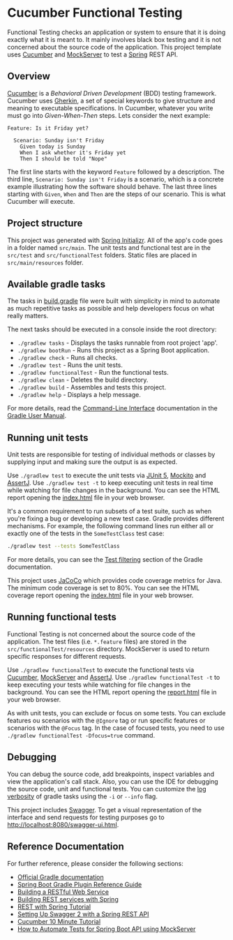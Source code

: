 # Cucumber Functional Testing

Functional Testing checks an application or system to ensure that it is doing exactly what it is meant to.
It mainly involves black box testing and it is not concerned about the source code of the application.
This project template uses [Cucumber](https://cucumber.io/) and [MockServer](https://www.mock-server.com/) to test a [Spring](https://spring.io/) REST API.

## Overview

[Cucumber](https://cucumber.io/) is a *Behavioral Driven Development* (BDD) testing framework.
Cucumber uses [Gherkin](https://cucumber.io/docs/gherkin/reference/), a set of special keywords to give structure and meaning to executable specifications.
In Cucumber, whatever you write must go into *Given-When-Then* steps. Lets consider the next example:

```gherkin
Feature: Is it Friday yet?

  Scenario: Sunday isn't Friday
    Given today is Sunday
    When I ask whether it's Friday yet
    Then I should be told "Nope"
```

The first line starts with the keyword `Feature` followed by a description.
The third line, `Scenario: Sunday isn't Friday` is a scenario, which is a concrete example illustrating how the software should behave.
The last three lines starting with `Given`, `When` and `Then` are the steps of our scenario. This is what Cucumber will execute.

## Project structure

This project was generated with [Spring Initializr](https://start.spring.io/).
All of the app's code goes in a folder named `src/main`.
The unit tests and functional test are in the `src/test` and `src/functionalTest` folders.
Static files are placed in `src/main/resources` folder.

## Available gradle tasks

The tasks in [build.gradle](build.gradle) file were built with simplicity in mind to automate as much repetitive tasks as possible and help developers focus on what really matters.

The next tasks should be executed in a console inside the root directory:

- `./gradlew tasks` - Displays the tasks runnable from root project 'app'.
- `./gradlew bootRun` - Runs this project as a Spring Boot application.
- `./gradlew check` - Runs all checks.
- `./gradlew test` - Runs the unit tests.
- `./gradlew functionalTest` - Run the functional tests.
- `./gradlew clean` - Deletes the build directory.
- `./gradlew build` - Assembles and tests this project.
- `./gradlew help` - Displays a help message.

For more details, read the [Command-Line Interface](https://docs.gradle.org/current/userguide/command_line_interface.html) documentation in the [Gradle User Manual](https://docs.gradle.org/current/userguide/userguide.html).

## Running unit tests

Unit tests are responsible for testing of individual methods or classes by supplying input and making sure the output is as expected.

Use `./gradlew test` to execute the unit tests via [JUnit 5](https://junit.org/junit5/), [Mockito](https://site.mockito.org/) and [AssertJ](https://assertj.github.io/doc/).
Use `./gradlew test -t` to keep executing unit tests in real time while watching for file changes in the background.
You can see the HTML report opening the [index.html](build/reports/tests/test/index.html) file in your web browser.

It's a common requirement to run subsets of a test suite, such as when you're fixing a bug or developing a new test case.
Gradle provides different mechanisms.
For example, the following command lines run either all or exactly one of the tests in the `SomeTestClass` test case:

```bash
./gradlew test --tests SomeTestClass
```

For more details, you can see the [Test filtering](https://docs.gradle.org/current/userguide/java_testing.html#test_filtering) section of the Gradle documentation.

This project uses [JaCoCo](https://www.eclemma.org/jacoco/) which provides code coverage metrics for Java.
The minimum code coverage is set to 80%.
You can see the HTML coverage report opening the [index.html](build/reports/jacoco/test/html/index.html) file in your web browser.

## Running functional tests

Functional Testing is not concerned about the source code of the application.
The test files (i.e. `*.feature` files) are stored in the `src/functionalTest/resources` directory.
MockServer is used to return specific responses for different requests.

Use `./gradlew functionalTest` to execute the functional tests via [Cucumber](https://cucumber.io/), [MockServer](https://www.mock-server.com/) and [AssertJ](https://assertj.github.io/doc/).
Use `./gradlew functionalTest -t` to keep executing your tests while watching for file changes in the background.
You can see the HTML report opening the [report.html](build/reports/cucumber/report.html) file in your web browser.

As with unit tests, you can exclude or focus on some tests.
You can exclude features ou scenarios with the `@Ignore` tag or run specific features or scenarios with the `@Focus` tag.
In the case of focused tests, you need to use `./gradlew functionalTest -Dfocus=true` command.

## Debugging

You can debug the source code, add breakpoints, inspect variables and view the application's call stack.
Also, you can use the IDE for debugging the source code, unit and functional tests.
You can customize the [log verbosity](https://docs.gradle.org/current/userguide/logging.html#logging) of gradle tasks using the `-i` or `--info` flag.

This project includes [Swagger](https://swagger.io/). To get a visual representation of the interface and send requests for testing purposes go to <http://localhost:8080/swagger-ui.html>.

## Reference Documentation

For further reference, please consider the following sections:

- [Official Gradle documentation](https://docs.gradle.org)
- [Spring Boot Gradle Plugin Reference Guide](https://docs.spring.io/spring-boot/docs/2.5.6/gradle-plugin/reference/html/)
- [Building a RESTful Web Service](https://spring.io/guides/gs/rest-service/)
- [Building REST services with Spring](https://spring.io/guides/tutorials/rest/)
- [REST with Spring Tutorial](https://www.baeldung.com/rest-with-spring-series)
- [Setting Up Swagger 2 with a Spring REST API](https://www.baeldung.com/swagger-2-documentation-for-spring-rest-api)
- [Cucumber 10 Minute Tutorial](https://cucumber.io/docs/guides/10-minute-tutorial/)
- [How to Automate Tests for Spring Boot API using MockServer](https://medium.com/devtechtoday/how-to-automate-tests-for-spring-boot-api-using-mockserver-c6221ea8c549)
